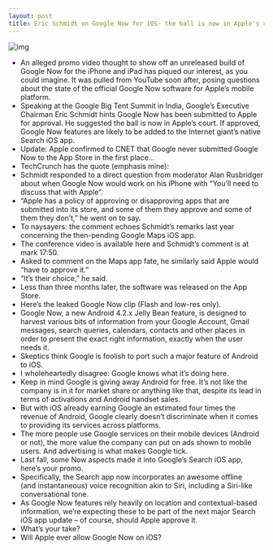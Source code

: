 ```yaml
---
layout: post
title: Eric Schmidt on Google Now for iOS- the ball is now in Apple's court
---
```

![img](http://media.idownloadblog.com/wp-content/uploads/2013/03/google-now-ios-banner.jpeg)
* An alleged promo video thought to show off an unreleased build of Google Now for the iPhone and iPad has piqued our interest, as you could imagine. It was pulled from YouTube soon after, posing questions about the state of the official Google Now software for Apple’s mobile platform.
* Speaking at the Google Big Tent Summit in India, Google’s Executive Chairman Eric Schmidt hints Google Now has been submitted to Apple for approval. He suggested the ball is now in Apple’s court. If approved, Google Now features are likely to be added to the Internet giant’s native Search iOS app.
* Update: Apple confirmed to CNET that Google never submitted Google Now to the App Store in the first place… 
* TechCrunch has the quote (emphasis mine):
* Schmidt responded to a direct question from moderator Alan Rusbridger about when Google Now would work on his iPhone with “You’ll need to discuss that with Apple”.
* “Apple has a policy of approving or disapproving apps that are submitted into its store, and some of them they approve and some of them they don’t,” he went on to say.
* To naysayers: the comment echoes Schmidt’s remarks last year concerning the then-pending Google Maps iOS app.
* The conference video is available here and Schmidt’s comment is at mark 17:50.
* Asked to comment on the Maps app fate, he similarly said Apple would “have to approve it.”
* “It’s their choice,” he said.
* Less than three months later, the software was released on the App Store.
* Here’s the leaked Google Now clip (Flash and low-res only).
* Google Now, a new Android 4.2.x Jelly Bean feature, is designed to harvest various bits of information from your Google Account, Gmail messages, search queries, calendars, contacts and other places in order to present the exact right information, exactly when the user needs it.
* Skeptics think Google is foolish to port such a major feature of Android to iOS.
* I wholeheartedly disagree: Google knows what it’s doing here.
* Keep in mind Google is giving away Android for free. It’s not like the company is in it for market share or anything like that, despite its lead in terms of activations and Android handset sales.
* But with iOS already earning Google an estimated four times the revenue of Android, Google clearly doesn’t discriminate when it comes to providing its services across platforms.
* The more people use Google services on their mobile devices (Android or not), the more value the company can put on ads shown to mobile users. And advertising is what makes Google tick.
* Last fall, some Now aspects made it into Google’s Search iOS app, here’s your promo.
* Specifically, the Search app now incorporates an awesome offline (and instantaneous) voice recognition akin to Siri, including a Siri-like conversational tone.
* As Google Now features rely heavily on location and contextual-based information, we’re expecting these to be part of the next major Search iOS app update – of course, should Apple approve it.
* What’s your take?
* Will Apple ever allow Google Now on iOS?

